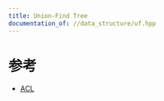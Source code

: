 ```yaml
---
title: Union-Find Tree
documentation_of: //data_structure/uf.hpp
---
```


# 参考
- [ACL](https://atcoder.github.io/ac-library/document_ja/dsu.html)